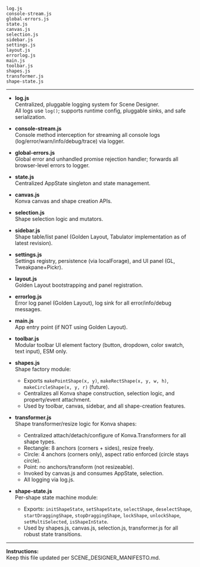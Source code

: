 ```filelist
log.js
console-stream.js
global-errors.js
state.js
canvas.js
selection.js
sidebar.js
settings.js
layout.js
errorlog.js
main.js
toolbar.js
shapes.js
transformer.js
shape-state.js
```

---

- **log.js**  
  Centralized, pluggable logging system for Scene Designer.  
  All logs use `log()`; supports runtime config, pluggable sinks, and safe serialization.

- **console-stream.js**  
  Console method interception for streaming all console logs (log/error/warn/info/debug/trace) via logger.

- **global-errors.js**  
  Global error and unhandled promise rejection handler; forwards all browser-level errors to logger.

- **state.js**  
  Centralized AppState singleton and state management.

- **canvas.js**  
  Konva canvas and shape creation APIs.

- **selection.js**  
  Shape selection logic and mutators.

- **sidebar.js**  
  Shape table/list panel (Golden Layout, Tabulator implementation as of latest revision).

- **settings.js**  
  Settings registry, persistence (via localForage), and UI panel (GL, Tweakpane+Pickr).

- **layout.js**  
  Golden Layout bootstrapping and panel registration.

- **errorlog.js**  
  Error log panel (Golden Layout), log sink for all error/info/debug messages.

- **main.js**  
  App entry point (if NOT using Golden Layout).

- **toolbar.js**  
  Modular toolbar UI element factory (button, dropdown, color swatch, text input), ESM only.

- **shapes.js**  
  Shape factory module:  
  - Exports `makePointShape(x, y)`, `makeRectShape(x, y, w, h)`, `makeCircleShape(x, y, r)` (future).  
  - Centralizes all Konva shape construction, selection logic, and property/event attachment.  
  - Used by toolbar, canvas, sidebar, and all shape-creation features.

- **transformer.js**  
  Shape transformer/resize logic for Konva shapes:
  - Centralized attach/detach/configure of Konva.Transformers for all shape types.
  - Rectangle: 8 anchors (corners + sides), resize freely.
  - Circle: 4 anchors (corners only), aspect ratio enforced (circle stays circle).
  - Point: no anchors/transform (not resizeable).
  - Invoked by canvas.js and consumes AppState, selection.
  - All logging via log.js.

- **shape-state.js**  
  Per-shape state machine module:
  - Exports: `initShapeState`, `setShapeState`, `selectShape`, `deselectShape`, `startDraggingShape`, `stopDraggingShape`, `lockShape`, `unlockShape`, `setMultiSelected`, `isShapeInState`.
  - Used by shapes.js, canvas.js, selection.js, transformer.js for all robust state transitions.

---
**Instructions:**  
Keep this file updated per SCENE_DESIGNER_MANIFESTO.md.


